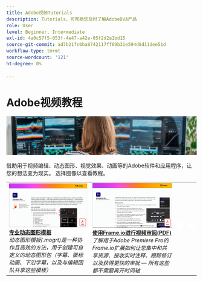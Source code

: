 ```yaml
---
title: Adobe视频Tutorials
description: Tutorials，可帮助您及时了解AdobeDVA产品
role: User
level: Beginner, Intermediate
exl-id: 4a0c57f5-053f-4e47-a42e-05f2d2a1bd15
source-git-commit: ad7b21fc0ba8742117ff09b31e594d8d11dee51d
workflow-type: tm+mt
source-wordcount: '121'
ht-degree: 0%

---
```


# Adobe视频教程

![Creative Cloud英雄图像](../assets/CCEbanner-DVA.png)

借助用于视频编辑、动态图形、视觉效果、动画等的Adobe软件和应用程序，让您的想法变为现实。 选择图像以查看教程。

<table>
<tr>
 <td>
   <a href="motion-graphics-templates.md">
      <img alt="专业动态图形模板" src="assets/MORGTs.png" />
   </a>
    <div>
   <a href="motion-graphics-templates.md"><strong>专业动态图形模板</strong></a>
    </div>
    <em>动态图形模板(.mogrt)是一种协作且高效的方法，用于创建可自定义的动态图形包（字幕、徽标动画、下沿字幕，以及与编辑团队共享这些模板）</em>
    <br>
  </td>
  <td>
   <a href="video-review-frame-io.md">
      <img alt="使用Frame-io进行视频审阅" src="assets/Videoreviewwithframe.png" />
   </a>
    <div>
   <a href="video-review-frame-io.md"><strong>使用Frame.io进行视频审阅(PDF)</strong></a>
    </div>
    <em>了解用于Adobe Premiere Pro的Frame.io扩展如何让您集中和共享资源、接收实时注释、跟踪修订以及获得更快的审批 — 所有这些都不需要离开时间轴</em>
    <br>
  </td>
  <td>
    <img alt="间隔条" src="../assets/acrobat_PDF_whitespacer_96.png" />
    <div>
    <br>
  </td>
  <td>
    <img alt="间隔条" src="../assets/acrobat_PDF_whitespacer_96.png" />
    <div>
    <br>
  </td>
</tr>
</table>
